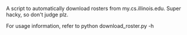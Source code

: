 A script to automatically download rosters from my.cs.illinois.edu. Super hacky, so don't judge plz.

For usage information, refer to
    python download_roster.py -h
